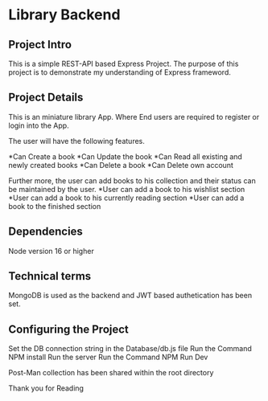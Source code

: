 # Library Backend

## Project Intro

This is a simple REST-API based Express Project. The purpose of this project is to demonstrate my understanding of Express frameword. 

## Project Details

This is an miniature library App. Where End users are required to register or login into the App. 

The user will have the following features. 
  
*Can Create a book 
*Can Update the book
*Can Read all existing and newly created books 
*Can Delete a book
*Can Delete own account

Further more, the user can add books to his collection and their status can be maintained by the user. 
*User can add a book to his wishlist section
*User can add a book to his currently reading section
*User can add a book to the finished section 

## Dependencies 
Node version 16 or higher

## Technical terms
MongoDB is used as the backend and JWT based authetication has been set. 

## Configuring the Project
Set the DB connection string in the Database/db.js file 
Run the Command NPM install 
Run the server Run the Command NPM Run Dev

Post-Man collection has been shared within the root directory

Thank you for Reading

